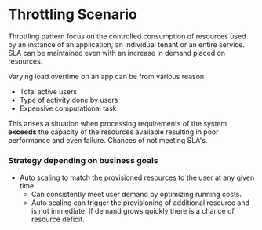 # Throttling Scenario

Throttling pattern focus on the controlled consumption of resources used by an instance of an application, an individual tenant or an entire service. SLA can be maintained even with an increase in demand placed on resources.

Varying load overtime on an app can be from various reason

* Total active users
* Type of activity done by users
* Expensive computational task

This arises a situation when processing requirements of the system **exceeds** the capacity of the resources available resulting in poor performance and even failure. Chances of not meeting SLA's.

### Strategy depending on business goals

* Auto scaling to match the provisioned resources to the user at any given time.
    - Can consistently meet user demand by optimizing running costs.
    - Auto scaling can trigger the provisioning of additional resource and is not immediate. If demand grows quickly there is a chance of resource deficit.
